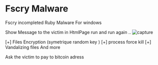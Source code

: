  # Fscry Malware
Fscry incompleted Ruby Malware For windows


Show Message to the victim in HtmlPage run and run again ..
![capture](https://user-images.githubusercontent.com/19738278/51751146-627be680-20b4-11e9-8ef2-cda1c038a4e3.JPG)

[+] Files Encryption (symetrique random key )
[+] process force kill
[+] Vandalizing files
                                   And more 


 Ask the victim to pay to bitcoin adress 
